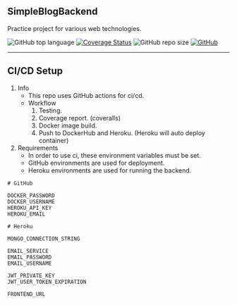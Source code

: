 ## SimpleBlogBackend

Practice project for various web technologies.

![GitHub top language](https://img.shields.io/github/languages/top/cccaaannn/SimpleBlogBackend?color=blue) [![Coverage Status](https://coveralls.io/repos/github/cccaaannn/SimpleBlogBackend/badge.svg?branch=master)](https://coveralls.io/github/cccaaannn/SimpleBlogBackend?branch=master) ![GitHub repo size](https://img.shields.io/github/repo-size/cccaaannn/SimpleBlogBackend?color=darkgreen) [![GitHub](https://img.shields.io/github/license/cccaaannn/SimpleBlogBackend?color=orange)](https://github.com/cccaaannn/SimpleBlogBackend/blob/master/LICENSE)

---

## CI/CD Setup
1. Info
    - This repo uses GitHub actions for ci/cd.
    - Workflow
        1. Testing.
        2. Coverage report. (coveralls)
        3. Docker image build.
        4. Push to DockerHub and Heroku. (Heroku will auto deploy container)
2. Requirements
    - In order to use ci, these environment variables must be set.
    - GitHub environments are used for deployment.
    - Heroku environments are used for running the backend.

```shell
# GitHub

DOCKER_PASSWORD
DOCKER_USERNAME
HEROKU_API_KEY
HEROKU_EMAIL
```

```shell
# Heroku

MONGO_CONNECTION_STRING

EMAIL_SERVICE
EMAIL_PASSWORD
EMAIL_USERNAME

JWT_PRIVATE_KEY
JWT_USER_TOKEN_EXPIRATION

FRONTEND_URL
```
